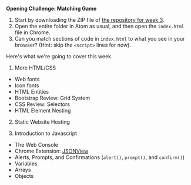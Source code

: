 **Opening Challenge: Matching Game**

1. Start by downloading the ZIP file of [the repository for week 3](https://github.com/kiei924-chicago/week3).
1. Open the entire folder in Atom as usual, and then open the `index.html` file in Chrome.  
1. Can you match sections of code in `index.html` to what you see in your browser? (Hint: skip the `<script>` lines for now).

Here's what we're going to cover this week.

1. More HTML/CSS
  * Web fonts
  * Icon fonts
  * HTML Entities
  * Bootstrap Review: Grid System
  * CSS Review: Selectors
  * HTML Element Nesting

2. Static Website Hosting

2. Introduction to Javascript
  * The Web Console
  * Chrome Extension: [JSONView](https://chrome.google.com/webstore/detail/jsonview/chklaanhfefbnpoihckbnefhakgolnmc)
  * Alerts, Prompts, and Confirmations (`alert()`, `prompt()`, and `confirm()`)
  * Variables
  * Arrays
  * Objects
  
